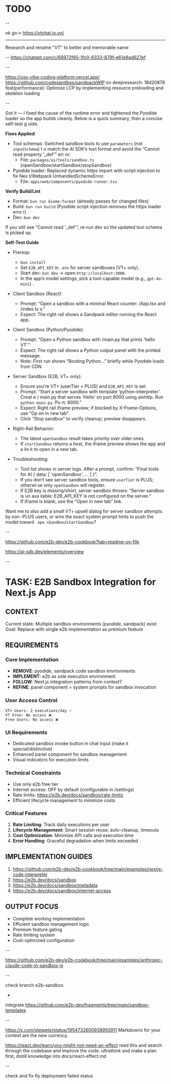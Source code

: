 # TODO

--

ok go-> https://vtchat.io.vn/

---

Research and rename "VT" to better and memorable name

--
https://chatgpt.com/c/68972f85-1fc0-8333-879f-e61e8ad627ef

--

https://oss-vibe-coding-platform.vercel.app/
https://github.com/codesandbox/sandpackWIP on deepresearch: 18d20878 feat(performance): Optimize LCP by implementing resource preloading and skeleton loading

--

Got it — I fixed the cause of the runtime error and tightened the Pyodide loader
so the app builds cleanly. Below is a quick summary, then a concise self-test g
uide.

**Fixes Applied**

- Tool schemas: Switched sandbox tools to use `parameters` (not `inputSchema`) t
  o match the AI SDK’s tool format and avoid the “Cannot read property '\_def'” err
  or.
    - File: `packages/ai/tools/sandbox.ts` (openSandbox/startSandbox/stopSandbox)
- Pyodide loader: Replaced dynamic https import with script injection to fix Nex
  t/Webpack UnhandledSchemeError.
    - File: `apps/web/components/pyodide-runner.tsx`

**Verify Build/Lint**

- Format: `bun run biome:format` (already passes for changed files)
- Build: `bun run build` (Pyodide script injection removes the https loader erro
  r)
- Dev: `bun dev`

If you still see “Cannot read '\_def'”, re-run dev so the updated tool schema is
picked up.

**Self-Test Guide**

- Prereqs:
    - `bun install`
    - Set `E2B_API_KEY` in `.env` for server sandboxes (VT+ only).
    - Start dev: `bun dev` → open `http://localhost:3000`.
    - In the app’s model settings, pick a tool-capable model (e.g., `gpt-4o-mini`)
      .

- Client Sandbox (React):
    - Prompt: “Open a sandbox with a minimal React counter: /App.tsx and /index.ts
      x.”
    - Expect: The right rail shows a Sandpack editor running the React app.

- Client Sandbox (Python/Pyodide):
    - Prompt: “Open a Python sandbox with /main.py that prints ‘hello VT’.”
    - Expect: The right rail shows a Python output panel with the printed message.
    - Note: First run shows “Booting Python…” briefly while Pyodide loads from CDN

- Server Sandbox (E2B, VT+ only):
    - Ensure you’re VT+ (userTier = PLUS) and `E2B_API_KEY` is set.
    - Prompt: “Start a server sandbox with template ‘python-interpreter’. Creat
      e /
      main.py that serves ‘Hello’ on port 8000 using aiohttp. Run `python main.py`.
      Po
      rt: 8000.”
    - Expect: Right rail iframe preview; if blocked by X-Frame-Options, use “Op
      en
      in new tab”.
    - Click “Stop sandbox” to verify cleanup; preview disappears.

- Right-Rail Behavior:
    - The latest `openSandbox` result takes priority over older ones.
    - If `startSandbox` returns a host, the iframe preview shows the app and a
      lin
      k to open in a new tab.

- Troubleshooting:
    - Tool list shows in server logs. After a prompt, confirm: “Final tools for
      AI
      { data: [ 'openSandbox', ... ] }”.
    - If you don’t see server sandbox tools, ensure `userTier` is PLUS; otherwi
      se
      only `openSandbox` will register.
    - If E2B key is missing/short, server sandbox throws: “Server sandbox is un
      ava
      ilable: E2B_API_KEY is not configured on the server.”
    - If iframe is blank, use the “Open in new tab” link.

Want me to also add a small VT+ upsell dialog for server sandbox attempts by
non
‑PLUS users, or wire the exact system prompt hints to push the model toward `
ope
nSandbox`/`startSandbox`?

--

https://github.com/e2b-dev/e2b-cookbook?tab=readme-ov-file

https://ai-sdk.dev/elements/overview

--

# TASK: E2B Sandbox Integration for Next.js App

## CONTEXT
Current state: Multiple sandbox environments (pyodide, sandpack) exist
Goal: Replace with single e2b implementation as premium feature

## REQUIREMENTS

### Core Implementation
- **REMOVE**: pyodide, sandpack code sandbox environments
- **IMPLEMENT**: e2b as sole execution environment
- **FOLLOW**: Next.js integration patterns from context7
- **REFINE**: panel component + system prompts for sandbox invocation

### User Access Control
```
VT+ Users: 2 executions/day ✅
VT Free: No access ❌
Free Users: No access ❌
```

### UI Requirements
- Dedicated sandbox invoke button in chat input (make it special/distinctive)
- Enhanced panel component for sandbox management
- Visual indicators for execution limits

### Technical Constraints
- Use only e2b free tier
- Internet access: OFF by default (configurable in /settings)
- Rate limits: https://e2b.dev/docs/sandbox/rate-limits
- Efficient lifecycle management to minimize costs

### Critical Features
1. **Rate Limiting**: Track daily executions per user
2. **Lifecycle Management**: Smart session reuse, auto-cleanup, timeouts
3. **Cost Optimization**: Minimize API calls and execution time
4. **Error Handling**: Graceful degradation when limits exceeded

## IMPLEMENTATION GUIDES
1. https://github.com/e2b-dev/e2b-cookbook/tree/main/examples/nextjs-code-interpreter
2. https://e2b.dev/docs/sandbox
3. https://e2b.dev/docs/sandbox/metadata
4. https://e2b.dev/docs/sandbox/internet-access

## OUTPUT FOCUS
- Complete working implementation
- Efficient sandbox management logic
- Premium feature gating
- Rate limiting system
- Cost-optimized configuration

--

https://github.com/e2b-dev/e2b-cookbook/tree/main/examples/anthropic-claude-code-in-sandbox-js

--

check branch e2b-sandbox


-

integrate https://github.com/e2b-dev/fragments/tree/main/sandbox-templates

--

https://x.com/steipete/status/1954732600938950911
Markdowns for your context are the new currency.

https://react.dev/learn/you-might-not-need-an-effect read this and search through the codebase and improve the code. ultrathink and make a plan first, distill knowledge into docs/react-effect.md

--

check and fix fly deployment failed status
